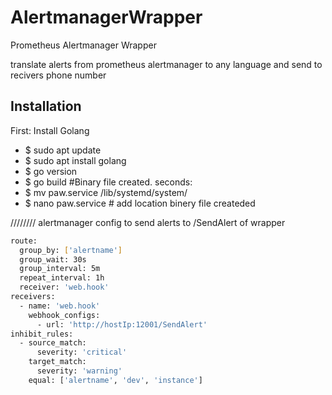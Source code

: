 # AlertmanagerWrapper
Prometheus Alertmanager Wrapper

translate alerts from prometheus alertmanager to any language
and send to recivers phone number

## Installation

First: 
Install Golang
- $ sudo apt update
- $ sudo apt install golang
- $ go version
- $ go build  #Binary file created.
 seconds:
- $ mv paw.service /lib/systemd/system/
- $ nano paw.service # add location binery file createded

//////// alertmanager config to send alerts to /SendAlert of wrapper

```bash
route:
  group_by: ['alertname']
  group_wait: 30s
  group_interval: 5m
  repeat_interval: 1h
  receiver: 'web.hook'
receivers:
  - name: 'web.hook'
    webhook_configs:
      - url: 'http://hostIp:12001/SendAlert'
inhibit_rules:
  - source_match:
      severity: 'critical'
    target_match:
      severity: 'warning'
    equal: ['alertname', 'dev', 'instance']
```
    
